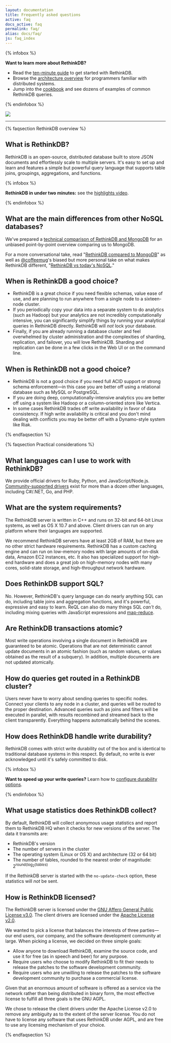 ```yaml
---
layout: documentation
title: Frequently asked questions
active: faq
docs_active: faq
permalink: faq/
alias: docs/faq/
js: faq_index
---
```

{% infobox %}

**Want to learn more about RethinkDB?**

* Read the [ten-minute guide][tmg] to get started with RethinkDB.
* Browse the [architecture overview][ao] for programmers familiar with distributed systems. 
* Jump into the [cookbook][cb] and see dozens of examples of common RethinkDB queries.

[tmg]: /docs/guide/javascript/
[ao]:  /docs/architecture/
[cb]:  /docs/cookbook/javascript/

{% endinfobox %}

<img src="/assets/images/docs/api_illustrations/faq.png" class="api_command_illustration" />

<div id="faqcontents"></div>

---

{% faqsection RethinkDB overview %}

## What is RethinkDB? ##

RethinkDB is an open-source, distributed database built to store JSON documents and effortlessly scale to multiple servers. It's easy to set up and learn and features a simple but powerful query language that supports table joins, groupings, aggregations, and functions.

{% infobox %}

**RethinkDB in under two minutes:** see the [highlights video][hv].

[hv]: /videos/what-is-rethinkdb

{% endinfobox %}

## What are the main differences from other NoSQL databases? ##

We've prepared a [technical comparison of RethinkDB and MongoDB][t1] for an unbiased point-by-point overview comparing us to MongoDB.

For a more conversational take, read "[RethinkDB compared to MongoDB][t2]" as well as [@coffeemug][t3]'s biased but more personal take on what makes RethinkDB different, "[RethinkDB vs today's NoSQL][t4]."

[t1]: /docs/comparison-tables/
[t2]: /docs/rethinkdb-vs-mongodb
[t3]: https://github.com/coffeemug
[t4]: /blog/mongodb-biased-comparison/

## When is RethinkDB a good choice? ##

- RethinkDB is a great choice if you need flexible schemas, value ease of use,
  and are planning to run anywhere from a single node to a sixteen-node
  cluster.
- If you periodically copy your data into a separate system to do analytics
  (such as Hadoop) but your analytics are not incredibly computationally
  intensive, you can significantly simplify things by running your analytical
  queries in RethinkDB directly. RethinkDB will _not_ lock your database.
- Finally, if you are already running a database cluster and feel overwhelmed by
  cluster administration and the complexities of sharding, replication, and
  failover, you will love RethinkDB. Sharding and replication can be done in a
  few clicks in the Web UI or on the command line.


## When is RethinkDB not a good choice? ##

- RethinkDB is not a good choice if you need full ACID support or strong schema
  enforcement&mdash;in this case you are better off using a relational
  database such as MySQL or PostgreSQL.
- If you are doing deep, computationally-intensive analytics you are better off
  using a system like Hadoop or a column-oriented store like Vertica.
- In some cases RethinkDB trades off write availability in favor of data
  consistency. If high write availability is critical and you don't
  mind dealing with conflicts you may be better off with a Dynamo-style system
  like Riak.

{% endfaqsection %}

{% faqsection Practical considerations %}

## What languages can I use to work with RethinkDB? ##

We provide official drivers for Ruby, Python, and JavaScript/Node.js. [Community-supported drivers][csd] exist for more than a dozen other languages, including C#/.NET, Go, and PHP.

[csd]: /docs/install-drivers/

## What are the system requirements? ##

The RethinkDB server is written in C++ and runs on 32-bit and 64-bit Linux systems, as well as OS X 10.7 and above. Client drivers can run on any platform where their languages are supported.

We recommend RethinkDB servers have at least 2GB of RAM, but there are no other strict hardware requirements. RethinkDB has a custom caching engine and can run on low-memory nodes with large amounts of on-disk data, Amazon EC2 instances, etc. It also has specialized support for high-end hardware and does a great job on high-memory nodes with many cores, solid-state storage, and high-throughput network hardware.

## Does RethinkDB support SQL? ##

No. However, RethinkDB's query language can do nearly anything SQL can do, including table joins and aggregation functions, and it's powerful, expressive and easy to learn. ReQL can also do many things SQL *can't* do, including mixing queries with JavaScript expressions and [map-reduce][mr].

[mr]: http://en.wikipedia.org/wiki/MapReduce

## Are RethinkDB transactions atomic? ##

Most write operations involving a single document in RethinkDB are guaranteed to be atomic. Operations that are not deterministic cannot update documents in an atomic fashion (such as random values, or values obtained as the result of a subquery). In addition, multiple documents are not updated atomically.

## How do queries get routed in a RethinkDB cluster? ##

Users never have to worry about sending queries to specific nodes. Connect your clients to any node in a cluster, and queries will be routed to the proper destination. Advanced queries such as joins and filters will be executed in parallel, with results recombined and streamed back to the client transparently. Everything happens automatically behind the scenes.

## How does RethinkDB handle write durability? ##

RethinkDB comes with strict write durability out of the box and is identical to traditional database systems in this respect. By default, no write is ever acknowledged until it's safely committed to disk.

{% infobox %}

**Want to speed up your write queries?** Learn how to
[configure durability options][cdo].

[cdo]: /docs/troubleshooting/#why-are-my-inserts-slow

{% endinfobox %}

## What usage statistics does RethinkDB collect? ##

By default, RethinkDB will collect anonymous usage statistics and report them to RethinkDB HQ when it checks for new versions of the server. The data it transmits are:

* RethinkDB's version
* The number of servers in the cluster
* The operating system (Linux or OS X) and architecture (32 or 64 bit)
* The number of tables, rounded to the nearest order of magnitude: 2<sup>round(log<sub>2</sub>(<em>tables</em>)</sup>

If the RethinkDB server is started with the `no-update-check` option, these statistics will *not* be sent.

## How is RethinkDB licensed? ##

The RethinkDB server is licensed under the [GNU Affero General Public License v3.0][agpl]. The client drivers are licensed under the [Apache License v2.0][apl].

[agpl]: http://www.gnu.org/licenses/agpl-3.0.html
[apl]:  http://www.apache.org/licenses/LICENSE-2.0.html

We wanted to pick a license that balances the interests of three parties&mdash;our end users, our company, and the software development community at large. When picking a license, we decided on three simple goals:

- Allow anyone to download RethinkDB, examine the source code, and use it for free (as in speech and beer) for any purpose.
- Require users who choose to modify RethinkDB to fit their needs to release the patches to the software development community.
- Require users who are unwilling to release the patches to the software development community to purchase a commercial license.

Given that an enormous amount of software is offered as a service via the network rather than being distributed in binary form, the most effective license to fulfill all three goals is the GNU AGPL.

We chose to release the client drivers under the Apache License v2.0 to remove any ambiguity as to the extent of the server license. You do not have to license any software that uses RethinkDB under AGPL, and are free to use any licensing mechanism of your choice.

{% endfaqsection %}
